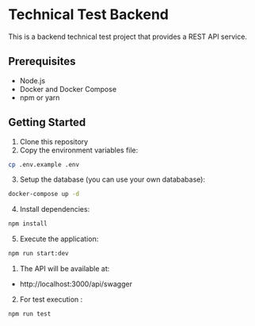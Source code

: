 # Technical Test Backend

This is a backend technical test project that provides a REST API service.

## Prerequisites

- Node.js
- Docker and Docker Compose
- npm or yarn

## Getting Started

1. Clone this repository
2. Copy the environment variables file:

```bash
cp .env.example .env
```
3. Setup the database (you can use your own datababase):
```bash
docker-compose up -d
```
4. Install dependencies:
```bash
npm install     
```
5. Execute the application:
```bash
npm run start:dev
```
1. The API will be available at:
  - http://localhost:3000/api/swagger

2. For test execution :
```bash
npm run test
```